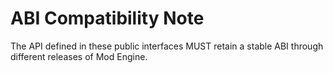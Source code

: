 # ABI Compatibility Note

The API defined in these public interfaces MUST retain a stable ABI through
different releases of Mod Engine.